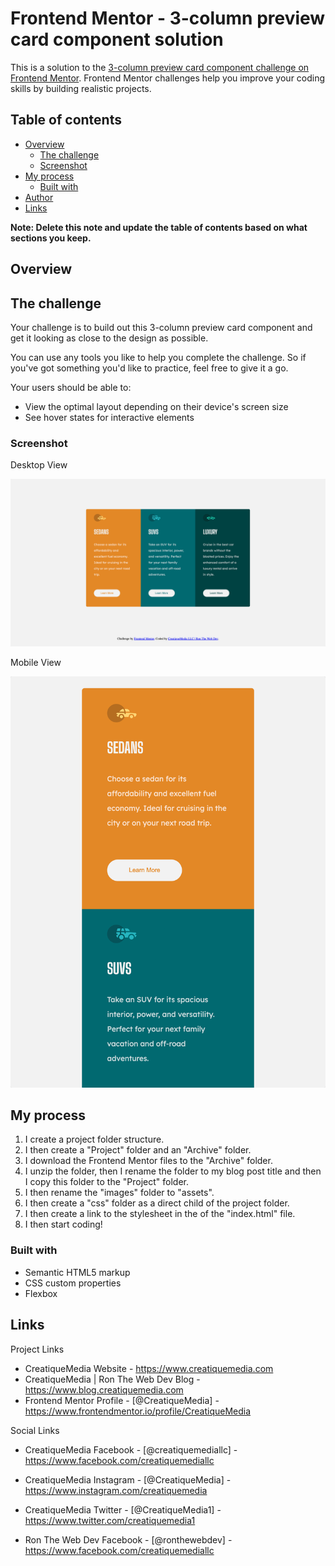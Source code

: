 # Frontend Mentor - 3-column preview card component solution

This is a solution to the [3-column preview card component challenge on Frontend Mentor](https://www.frontendmentor.io/challenges/3column-preview-card-component-pH92eAR2-). Frontend Mentor challenges help you improve your coding skills by building realistic projects.

## Table of contents

- [Overview](#overview)
  - [The challenge](#the-challenge)
  - [Screenshot](#screenshot)
- [My process](#my-process)
  - [Built with](#built-with)
- [Author](#links)
- [Links](#links)

**Note: Delete this note and update the table of contents based on what sections you keep.**

## Overview

## The challenge

Your challenge is to build out this 3-column preview card component and get it looking as close to the design as possible.

You can use any tools you like to help you complete the challenge. So if you've got something you'd like to practice, feel free to give it a go.

Your users should be able to:

- View the optimal layout depending on their device's screen size
- See hover states for interactive elements

### Screenshot

Desktop View

![](./assets/screenshots/desktop-view.png)

Mobile View

![](./assets/screenshots/mobile-view.png)

## My process

1. I create a project folder structure.
2. I then create a "Project" folder and an "Archive" folder.
3. I download the Frontend Mentor files to the "Archive" folder.
4. I unzip the folder, then I rename the folder to my blog post title and then I copy this folder to the "Project" folder.
5. I then rename the "images" folder to "assets".
6. I then create a "css" folder as a direct child of the project folder.
7. I then create a link to the stylesheet in the <head> of the "index.html" file.
8. I then start coding!

### Built with

- Semantic HTML5 markup
- CSS custom properties
- Flexbox

## Links

Project Links

- CreatiqueMedia Website - https://www.creatiquemedia.com
- CreatiqueMedia | Ron The Web Dev Blog - https://www.blog.creatiquemedia.com
- Frontend Mentor Profile - [@CreatiqueMedia] - https://www.frontendmentor.io/profile/CreatiqueMedia

Social Links

- CreatiqueMedia Facebook - [@creatiquemediallc] - https://www.facebook.com/creatiquemediallc
- CreatiqueMedia Instagram - [@CreatiqueMedia] - https://www.instagram.com/creatiquemedia
- CreatiqueMedia Twitter - [@CreatiqueMedia1] - https://www.twitter.com/creatiquemedia1

- Ron The Web Dev Facebook - [@ronthewebdev] - https://www.facebook.com/creatiquemediallc


